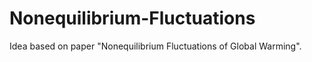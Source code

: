 # Nonequilibrium-Fluctuations
Idea based on paper "Nonequilibrium Fluctuations of Global Warming". 
